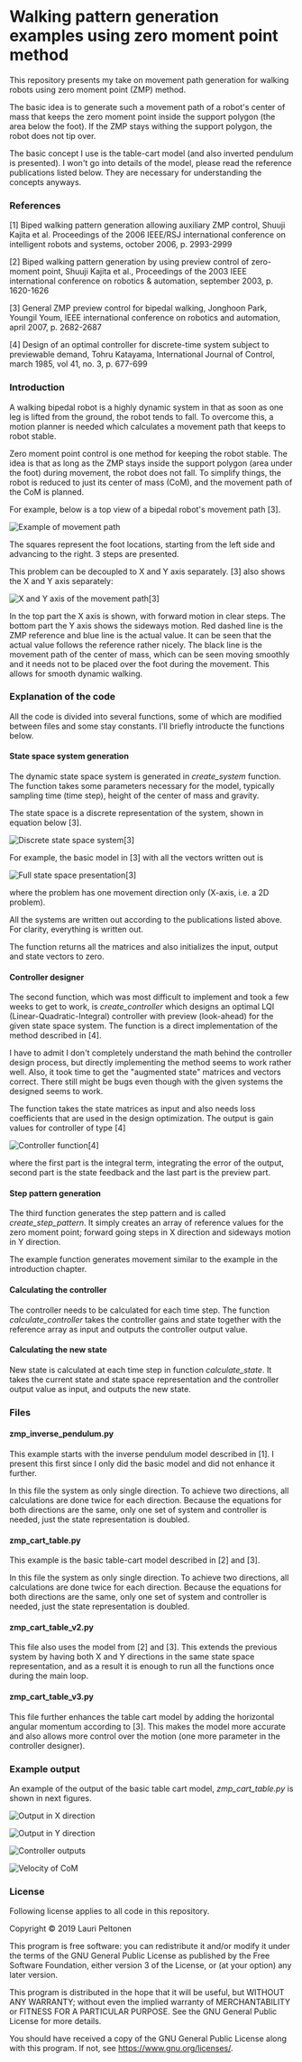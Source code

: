 # Walking pattern generation examples using zero moment point method
This repository presents my take on movement path generation for walking robots using zero moment point (ZMP) method.

The basic idea is to generate such a movement path of a robot's center of mass that keeps the zero moment point inside the support polygon (the area below the foot). If the ZMP stays withing the support polygon, the robot does not tip over.

The basic concept I use is the table-cart model (and also inverted pendulum is presented). I won't go into details of the model, please read the reference publications listed below. They are necessary for understanding the concepts anyways.


### References
[1] Biped walking pattern generation allowing auxiliary ZMP control, Shuuji Kajita et al. Proceedings of the 2006 IEEE/RSJ international conference on intelligent robots and systems, october 2006, p. 2993-2999

[2] Biped walking pattern generation by using preview control of zero-moment point, Shuuji Kajita et al., Proceedings of the 2003 IEEE international conference on robotics & automation, september 2003, p. 1620-1626

[3] General ZMP preview control for bipedal walking, Jonghoon Park, Youngil Youm, IEEE international conference on robotics and automation, april 2007, p. 2682-2687

[4] Design of an optimal controller for discrete-time system subject to previewable demand, Tohru Katayama, International Journal of Control, march 1985, vol 41, no. 3, p. 677-699


### Introduction
A walking bipedal robot is a highly dynamic system in that as soon as one leg is lifted from the ground, the robot tends to fall. To overcome this, a motion planner is needed which calculates a movement path that keeps to robot stable.

Zero moment point control is one method for keeping the robot stable. The idea is that as long as the ZMP stays inside the support polygon (area under the foot) during movement, the robot does not fall. To simplify things, the robot is reduced to just its center of mass (CoM), and the movement path of the CoM is planned.

For example, below is a top view of a bipedal robot's movement path [3].

![Example of movement path](docs/Figure_5.png)

The squares represent the foot locations, starting from the left side and advancing to the right. 3 steps are presented.

This problem can be decoupled to X and Y axis separately. [3] also shows the X and Y axis separately:

![X and Y axis of the movement path[3]](docs/Figure_6.png)

In the top part the X axis is shown, with forward motion in clear steps. The bottom part the Y axis shows the sideways motion. Red dashed line is the ZMP reference and blue line is the actual value. It can be seen that the actual value follows the reference rather nicely. The black line is the movement path of the center of mass, which can be seen moving smoothly and it needs not to be placed over the foot during the movement. This allows for smooth dynamic walking.


### Explanation of the code
All the code is divided into several functions, some of which are modified between files and some stay constants. I'll briefly introducte the functions below.

#### State space system generation
The dynamic state space system is generated in _create_system_ function. The function takes some parameters necessary for the model, typically sampling time (time step), height of the center of mass and gravity.

The state space is a discrete representation of the system, shown in equation below [3].

![Discrete state space system[3]](docs/equ_1.png)

For example, the basic model in [3] with all the vectors written out is 

![Full state space presentation[3]](docs/equ_2.png)

where the problem has one movement direction only (X-axis, i.e. a 2D problem).

All the systems are written out according to the publications listed above. For clarity, everything is written out.

The function returns all the matrices and also initializes the input, output and state vectors to zero.

#### Controller designer
The second function, which was most difficult to implement and took a few weeks to get to work, is _create_controller_ which designs an optimal LQI (Linear-Quadratic-Integral) controller with preview (look-ahead) for the given state space system. The function is a direct implementation of the method described in [4].

I have to admit I don't completely understand the math behind the controller design process, but directly implementing the method seems to work rather well. Also, it took time to get the "augmented state" matrices and vectors correct. There still might be bugs even though with the given systems the designed seems to work.

The function takes the state matrices as input and also needs loss coefficients that are used in the design optimization. The output is gain values for controller of type [4]

![Controller function[4]](docs/equ_3.png)

where the first part is the integral term, integrating the error of the output, second part is the state feedback and the last part is the preview part.

#### Step pattern generation
The third function generates the step pattern and is called _create_step_pattern_. It simply creates an array of reference values for the zero moment point; forward going steps in X direction and sideways motion in Y direction.

The example function generates movement similar to the example in the introduction chapter.

#### Calculating the controller
The controller needs to be calculated for each time step. The function _calculate_controller_ takes the controller gains and state together with the reference array as input and outputs the controller output value.

#### Calculating the new state
New state is calculated at each time step in function _calculate_state_. It takes the current state and state space representation and the controller output value as input, and outputs the new state.


### Files

#### zmp_inverse_pendulum.py
This example starts with the inverse pendulum model described in [1]. I present this first since I only did the basic model and did not enhance it further.

In this file the system as only single direction. To achieve two directions, all calculations are done twice for each direction. Because the equations for both directions are the same, only one set of system and controller is needed, just the state representation is doubled.

#### zmp_cart_table.py
This example is the basic table-cart model described in [2] and [3].

In this file the system as only single direction. To achieve two directions, all calculations are done twice for each direction. Because the equations for both directions are the same, only one set of system and controller is needed, just the state representation is doubled.

#### zmp_cart_table_v2.py
This file also uses the model from [2] and [3]. This extends the previous system by having both X and Y directions in the same state space representation, and as a result it is enough to run all the functions once during the main loop.

#### zmp_cart_table_v3.py
This file further enhances the table cart model by adding the horizontal angular momentum according to [3]. This makes the model more accurate and also allows more control over the motion (one more parameter in the controller designer).

### Example output
An example of the output of the basic table cart model, _zmp_cart_table.py_ is shown in next figures.

![Output in X direction](docs/Figure_1.png)

![Output in Y direction](docs/Figure_2.png)

![Controller outputs](docs/Figure_3.png)

![Velocity of CoM](docs/Figure_4.png)


### License

Following license applies to all code in this repository.

Copyright &copy; 2019 Lauri Peltonen

This program is free software: you can redistribute it and/or modify
it under the terms of the GNU General Public License as published by
the Free Software Foundation, either version 3 of the License, or
(at your option) any later version.

This program is distributed in the hope that it will be useful,
but WITHOUT ANY WARRANTY; without even the implied warranty of
MERCHANTABILITY or FITNESS FOR A PARTICULAR PURPOSE.  See the
GNU General Public License for more details.

You should have received a copy of the GNU General Public License
along with this program.  If not, see <https://www.gnu.org/licenses/>.
